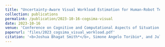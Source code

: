 ```yaml
---
title: "Uncertainty-Aware Visual Workload Estimation for Human-Robot Teams"
collection: publications
permalink: /publication/2023-10-16-cogsima-visual
date: 2023-10-16
venue: 'Conference on Cognitive and Computational Aspects of Situation Management (CogSIMA)'
paperurl: 'files/2023_cogsima_visual_workload.pdf'
citation: '<b>Joshua Bhagat Smith*</b>, Simone Angelo Toribio*, and Julie A. Adams. &quot;Uncertainty-Aware Visual Workload Estimation for Human-Robot Teams&quot; <i>Conference on Cognitive and Computational Aspects of Situation Management</i> Philadelpha, PA, USA, 2023, pp. 1-8'
---
```


